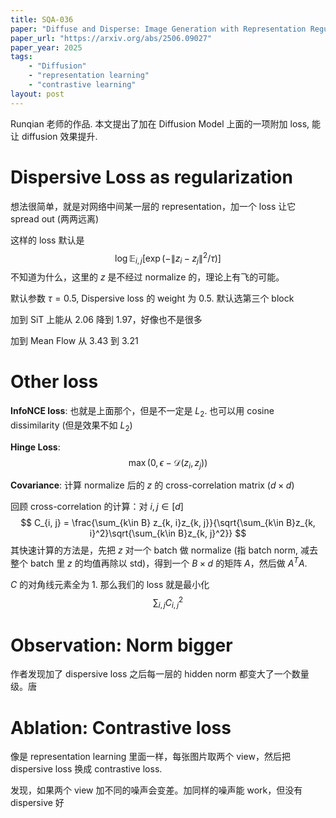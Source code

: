 ```yaml
---
title: SQA-036
paper: "Diffuse and Disperse: Image Generation with Representation Regularization"
paper_url: "https://arxiv.org/abs/2506.09027"
paper_year: 2025
tags: 
    - "Diffusion"
    - "representation learning"
    - "contrastive learning"
layout: post
---
```


Runqian 老师的作品. 本文提出了加在 Diffusion Model 上面的一项附加 loss, 能让 diffusion 效果提升.

# Dispersive Loss as regularization

想法很简单，就是对网络中间某一层的 representation，加一个 loss 让它 spread out (两两远离)

这样的 loss 默认是
$$
\log\mathbb E_{i, j}[\exp(-\|z_i-z_j\|^2/\tau)]
$$
不知道为什么，这里的 $z$ 是不经过 normalize 的，理论上有飞的可能。

默认参数 $\tau=0.5$, Dispersive loss 的 weight 为 0.5. 默认选第三个 block

加到 SiT 上能从 2.06 降到 1.97，好像也不是很多

加到 Mean Flow 从 3.43 到 3.21

# Other loss

**InfoNCE loss**: 也就是上面那个，但是不一定是 $L_2$. 也可以用 cosine dissimilarity (但是效果不如 $L_2$)

**Hinge Loss**:
$$
\max(0, \epsilon-\mathcal D(z_i, z_j))
$$

**Covariance**: 计算 normalize 后的 $z$ 的 cross-correlation matrix ($d\times d$)

回顾 cross-correlation 的计算：对 $i, j\in [d]$
$$
C_{i, j} = \frac{\sum_{k\in B} z_{k, i}z_{k, j}}{\sqrt{\sum_{k\in B}z_{k, i}^2}\sqrt{\sum_{k\in B}z_{k, j}^2}}
$$
其快速计算的方法是，先把 $z$ 对一个 batch 做 normalize (指 batch norm, 减去整个 batch 里 $z$ 的均值再除以 std)，得到一个 $B\times d$ 的矩阵 $A$，然后做 $A^T A$.

$C$ 的对角线元素全为 1. 那么我们的 loss 就是最小化
$$
\sum_{i, j} C_{i, j}^2
$$

# Observation: Norm bigger

作者发现加了 dispersive loss 之后每一层的 hidden norm 都变大了一个数量级。唐

# Ablation: Contrastive loss

像是 representation learning 里面一样，每张图片取两个 view，然后把 dispersive loss 换成 contrastive loss.

发现，如果两个 view 加不同的噪声会变差。加同样的噪声能 work，但没有 dispersive 好